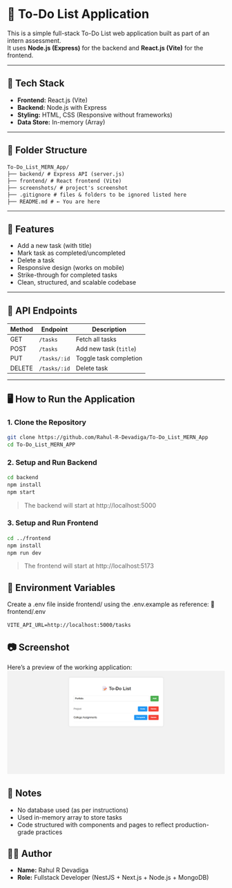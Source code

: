 # 📝 To-Do List Application

This is a simple full-stack To-Do List web application built as part of an intern assessment.  
It uses **Node.js (Express)** for the backend and **React.js (Vite)** for the frontend.

---

## 🔧 Tech Stack

- **Frontend:** React.js (Vite)
- **Backend:** Node.js with Express
- **Styling:** HTML, CSS (Responsive without frameworks)
- **Data Store:** In-memory (Array)

---

## 📁 Folder Structure

```
To-Do_List_MERN_App/
├── backend/ # Express API (server.js)
├── frontend/ # React frontend (Vite)
├── screenshots/ # project's screenshot
├── .gitignore # files & folders to be ignored listed here
├── README.md # ← You are here
```

---

## 🚀 Features

- Add a new task (with title)
- Mark task as completed/uncompleted
- Delete a task
- Responsive design (works on mobile)
- Strike-through for completed tasks
- Clean, structured, and scalable codebase

---

## 🔌 API Endpoints

| Method | Endpoint     | Description            |
| ------ | ------------ | ---------------------- |
| GET    | `/tasks`     | Fetch all tasks        |
| POST   | `/tasks`     | Add new task (`title`) |
| PUT    | `/tasks/:id` | Toggle task completion |
| DELETE | `/tasks/:id` | Delete task            |

---

## 🖥️ How to Run the Application

### 1. Clone the Repository

```bash
git clone https://github.com/Rahul-R-Devadiga/To-Do_List_MERN_App
cd To-Do_List_MERN_APP
```

### 2. Setup and Run Backend

```bash
cd backend
npm install
npm start
```

> The backend will start at http://localhost:5000

### 3. Setup and Run Frontend

```bash
cd ../frontend
npm install
npm run dev
```

> The frontend will start at http://localhost:5173

## 🌿 Environment Variables

Create a .env file inside frontend/ using the .env.example as reference:
📄 frontend/.env

```env
VITE_API_URL=http://localhost:5000/tasks
```

## 📷 Screenshot

Here’s a preview of the working application:
![To-Do App Preview](./screenshots/To-Do_List_Screenshot.png)

## 📌 Notes

- No database used (as per instructions)
- Used in-memory array to store tasks
- Code structured with components and pages to reflect production-grade practices

## 👨‍💻 Author

- **Name:** Rahul R Devadiga
- **Role:** Fullstack Developer (NestJS + Next.js + Node.js + MongoDB)
